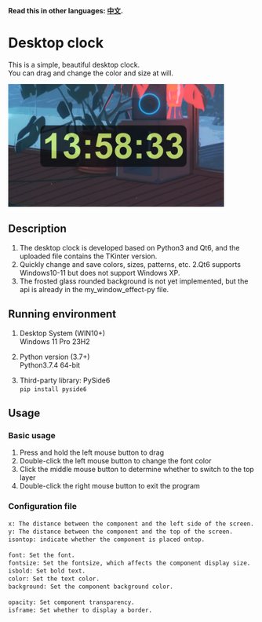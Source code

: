 **Read this in other languages: [中文](README_zh.md).**

# Desktop clock

This is a simple, beautiful desktop clock.  
You can drag and change the color and size at will.

<img src="show01.png" width=440 height=250>

## Description

1. The desktop clock is developed based on Python3 and Qt6, and the uploaded file contains the TKinter version.
2. Quickly change and save colors, sizes, patterns, etc.
2.Qt6 supports Windows10-11 but does not support Windows XP.
3. The frosted glass rounded background is not yet implemented, but the api is already in the my_window_effect-py file.

## Running environment

1. Desktop System (WIN10+)  
Windows 11 Pro 23H2  

2. Python version (3.7+)  
Python3.7.4 64-bit  

3. Third-party library: PySide6  
``pip install pyside6``

## Usage

### Basic usage

1. Press and hold the left mouse button to drag
2. Double-click the left mouse button to change the font color
3. Click the middle mouse button to determine whether to switch to the top layer
4. Double-click the right mouse button to exit the program

### Configuration file
```
x: The distance between the component and the left side of the screen.  
y: The distance between the component and the top of the screen.  
isontop: indicate whether the component is placed ontop.  

font: Set the font.  
fontsize: Set the fontsize, which affects the component display size.  
isbold: Set bold text.  
color: Set the text color.  
background: Set the component background color.  

opacity: Set component transparency.  
isframe: Set whether to display a border.  
```
